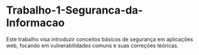 # Trabalho-1-Seguranca-da-Informacao
Este trabalho visa introduzir conceitos básicos de segurança em aplicações web, focando  em vulnerabilidades comuns e suas correções teóricas.
